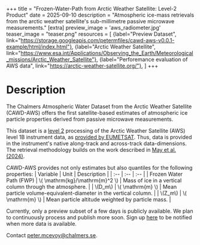 +++
title = "Frozen-Water-Path from Arctic Weather Satellite: Level-2 Product"
date = 2025-09-10
description = "Atmospheric ice-mass retrievals from the arctic weather satellite's sub-millimetre passive microwave measurements."
[extra]
preview_image = 'aws_radiometer.jpg'
teaser_image = "teaser.png"
resources = [
    {label="Preview Dataset", link="https://storage.googleapis.com/petermfiles/cawd-aws-v0.0.1-example/html/index.html"},
    {label="Arctic Weather Satellite", link="https://www.esa.int/Applications/Observing_the_Earth/Meteorological_missions/Arctic_Weather_Satellite"},
    {label="Perforemance evaluation of AWS data", link="https://arctic-weather-satellite.org/"},
]
+++

# Description
The Chalmers Atmospheric Water Dataset from the Arctic Weather Satellite (CAWD-AWS) offers the first satellite-based estimates of atmospheric ice particle properties derived from passive microwave measurements.

This dataset is a [level 2](https://www.earthdata.nasa.gov/learn/earth-observation-data-basics/data-processing-levels) processing of the Arctic Weather Satellite (AWS) level 1B instrument data, as [provided by EUMETSAT](https://data.eumetsat.int/product/EO:EUM:DAT:0905). Thus, data is provided in the instrument's native along-track and across-track data-dimensions. The retrieval methodology builds on the work described in [May et al. (2024)](https://doi.org/10.5194/amt-17-5957-2024).

CAWD-AWS provides not only estimates but also quantiles for the following properties:
| Variable | Unit | Description |
| :-- | :-- | :-- |
| Frozen Water Path (FWP) | \\( \mathrm{kg}/\mathrm{m}^2 \\) | Mass of ice in a vertical column through the atmosphere. |
| \\(D_m\\) | \\( \\mathrm{m} \\) | Mean particle volume-equivalent-diameter in the vertical column. |
| \\(Z_m\\) | \\( \\mathrm{m} \\) | Mean particle altitude weighted by particle mass. |


Currently, only a preview subset of a few days is publicly available. We plan to continuously process and publish more soon. Sign up [here](https://forms.office.com/Pages/ResponsePage.aspx?id=ZXoUKW1T-UO4AuChtc-dvzoW4eni9cRJuq9w4XVlkQlUNEVTNlJQMUhJQ04wMUFESFBFR0c1MjFOUi4u) to be notified when more data is available.

Contact [peter.mcevoy@chalmers.se](mailto:peter.mcevoy@chalmers.se).
